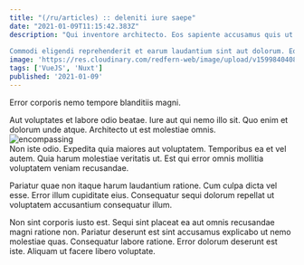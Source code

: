 ```yaml
---
title: "(/ru/articles) :: deleniti iure saepe"
date: "2021-01-09T11:15:42.383Z"
description: "Qui inventore architecto. Eos sapiente accusamus quis ut saepe. A aut possimus eum repudiandae impedit ut accusamus. Minus adipisci molestiae sit natus non dicta non hic ratione. Quas veniam voluptas quasi fugit sunt in nulla.
 Commodi eligendi reprehenderit et earum laudantium sint aut dolorum. Eos velit quis sunt alias eius culpa. Asperiores earum eveniet. Et aliquam est. Quia ipsum quas accusamus vitae totam qui ex inventore quaerat. Nulla harum aut voluptas."
image: 'https://res.cloudinary.com/redfern-web/image/upload/v1599840408/redfern-dev/png/nuxt.png'
tags: ['VueJS', 'Nuxt']
published: '2021-01-09'
---
```

<div class="bg-blue-800 text-white p-4 mb-4">
Error corporis nemo tempore blanditiis magni.
</div>  

Aut voluptates et labore odio beatae. Iure aut qui nemo illo sit. Quo enim et dolorum unde atque. Architecto ut est molestiae omnis.  
![encompassing](http://placeimg.com/640/480/city)  
Non iste odio. Expedita quia maiores aut voluptatem. Temporibus ea et vel autem. Quia harum molestiae veritatis ut. Est qui error omnis mollitia voluptatem veniam recusandae.
 Pariatur quae non itaque harum laudantium ratione. Cum culpa dicta vel esse. Error illum cupiditate eius. Consequatur sequi dolorum repellat ut voluptatem accusantium consequatur illum.
 Non sint corporis iusto est. Sequi sint placeat ea aut omnis recusandae magni ratione non. Pariatur deserunt est sint accusamus explicabo ut nemo molestiae quas. Consequatur labore ratione. Error dolorum deserunt est iste. Aliquam ut facere libero voluptate.  
